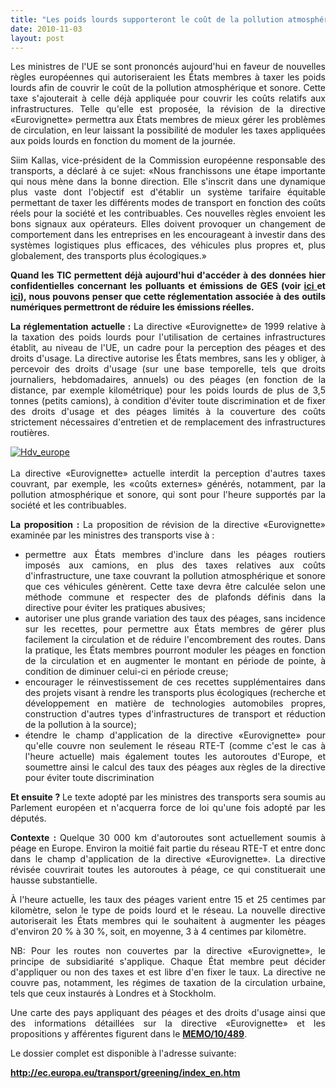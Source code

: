 ```yaml
---
title: "Les poids lourds supporteront le coût de la pollution atmosphérique et sonore"
date: 2010-11-03
layout: post
---
```


<p style="text-align: justify">Les ministres de l'UE se sont prononcés aujourd'hui en faveur de nouvelles règles européennes qui autoriseraient les États membres à taxer les poids lourds afin de couvrir le coût de la pollution atmosphérique et sonore. Cette taxe s'ajouterait à celle déjà appliquée pour couvrir les coûts relatifs aux infrastructures. Telle qu'elle est proposée, la révision de la directive «Eurovignette» permettra aux États membres de mieux gérer les problèmes de circulation, en leur laissant la possibilité de moduler les taxes appliquées aux poids lourds en fonction du moment de la journée.</p> <p style="text-align: justify">Siim Kallas, vice-président de la Commission européenne responsable des transports, a déclaré à ce sujet: «Nous franchissons une étape importante qui nous mène dans la bonne direction. Elle s'inscrit dans une dynamique plus vaste dont l'objectif est d'établir un système tarifaire équitable permettant de taxer les différents modes de transport en fonction des coûts réels pour la société et les contribuables. Ces nouvelles règles envoient les bons signaux aux opérateurs. Elles doivent provoquer un changement de comportement dans les entreprises en les encourageant à investir dans des systèmes logistiques plus efficaces, des véhicules plus propres et, plus globalement, des transports plus écologiques.»</p> <p style="text-align: justify"><strong>Quand les TIC permettent déjà aujourd'hui d'accéder à des données hier confidentielles concernant les polluants et émissions de GES (voir <a href="/2010/06/garmin-ecoroute-ce-nest-quun-debut-vers-plus-de-transparence.html" target="_blank">ici </a>et <a href="/2010/01/quand-viendra-lheure-de-la-connaissance-des-emissions-reelles.html" target="_blank">ici</a>), nous pouvons penser que cette réglementation associée à des outils numériques permettront de réduire les émissions réelles.</strong></p> <p style="text-align: justify"> </p>  <!--more-->   <p style="text-align: justify"><strong>La réglementation actuelle : </strong>La directive «Eurovignette» de 1999 relative à la taxation des poids lourds pour l'utilisation de certaines infrastructures établit, au niveau de l'UE, un cadre pour la perception des péages et des droits d'usage. La directive autorise les États membres, sans les y obliger, à percevoir des droits d'usage (sur une base temporelle, tels que droits journaliers, hebdomadaires, annuels) ou des péages (en fonction de la distance, par exemple kilométrique) pour les poids lourds de plus de 3,5 tonnes (petits camions), à condition d'éviter toute discrimination et de fixer des droits d'usage et des péages limités à la couverture des coûts strictement nécessaires d'entretien et de remplacement des infrastructures routières.</p> <p style="text-align: justify"><a href="/wp-content/uploads/sites/6/old/6a0120a66d2ad4970b0133f58c3e09970b-800wi.jpg" rel="lightbox"><img alt="Hdv_europe" class="asset  asset-image at-xid-6a0120a66d2ad4970b0133f58c3e09970b" src="/wp-content/uploads/sites/6/old/6a0120a66d2ad4970b0133f58c3e09970b-320wi.jpg" style="margin-left: auto;margin-right: auto" title="Hdv_europe" /></a> <br /> <br />La directive «Eurovignette» actuelle interdit la perception d'autres taxes couvrant, par exemple, les «coûts externes» générés, notamment, par la pollution atmosphérique et sonore, qui sont pour l'heure supportés par la société et les contribuables.</p> <p style="text-align: justify"><strong>La proposition : </strong>La proposition de révision de la directive «Eurovignette» examinée par les ministres des transports vise à :</p> <ul> <li> <div style="text-align: justify">permettre aux États membres d'inclure dans les péages routiers imposés aux camions, en plus des taxes relatives aux coûts d'infrastructure, une taxe couvrant la pollution atmosphérique et sonore que ces véhicules génèrent. Cette taxe devra être calculée selon une méthode commune et respecter des de plafonds définis dans la directive pour éviter les pratiques abusives;</div> </li> <li> <div style="text-align: justify">autoriser une plus grande variation des taux des péages, sans incidence sur les recettes, pour permettre aux États membres de gérer plus facilement la circulation et de réduire l'encombrement des routes. Dans la pratique, les États membres pourront moduler les péages en fonction de la circulation et en augmenter le montant en période de pointe, à condition de diminuer celui-ci en période creuse;</div> </li> <li> <div style="text-align: justify">encourager le réinvestissement de ces recettes supplémentaires dans des projets visant à rendre les transports plus écologiques (recherche et développement en matière de technologies automobiles propres, construction d'autres types d'infrastructures de transport et réduction de la pollution à la source);</div> </li> <li> <div style="text-align: justify">étendre le champ d'application de la directive «Eurovignette» pour qu'elle couvre non seulement le réseau RTE-T (comme c'est le cas à l'heure actuelle) mais également toutes les autoroutes d'Europe, et soumettre ainsi le calcul des taux des péages aux règles de la directive pour éviter toute discrimination</div> </li> </ul> <p style="text-align: justify"><strong>Et ensuite ? </strong>Le texte adopté par les ministres des transports sera soumis au Parlement européen et n'acquerra force de loi qu'une fois adopté par les députés.</p> <p style="text-align: justify"><strong>Contexte : </strong>Quelque 30 000 km d'autoroutes sont actuellement soumis à péage en Europe. Environ la moitié fait partie du réseau RTE-T et entre donc dans le champ d'application de la directive «Eurovignette». La directive révisée couvrirait toutes les autoroutes à péage, ce qui constituerait une hausse substantielle.</p> <p style="text-align: justify">À l'heure actuelle, les taux des péages varient entre 15 et 25 centimes par kilomètre, selon le type de poids lourd et le réseau. La nouvelle directive autoriserait les États membres qui le souhaitent à augmenter les péages d'environ 20 % à 30 %, soit, en moyenne, 3 à 4 centimes par kilomètre.</p> <p style="text-align: justify">NB: Pour les routes non couvertes par la directive «Eurovignette», le principe de subsidiarité s'applique. Chaque État membre peut décider d'appliquer ou non des taxes et est libre d'en fixer le taux. La directive ne couvre pas, notamment, les régimes de taxation de la circulation urbaine, tels que ceux instaurés à Londres et à Stockholm.</p> <p style="text-align: justify">Une carte des pays appliquant des péages et des droits d'usage ainsi que des informations détaillées sur la directive «Eurovignette» et les propositions y afférentes figurent dans le <strong><a href="http://europa.eu/rapid/pressReleasesAction.do?reference=MEMO/10/489&format=HTML&aged=0&language=EN&guiLanguage=fr">MEMO/10/489</a></strong>.</p> <p style="text-align: justify">Le dossier complet est disponible à l'adresse suivante:</p> <p style="text-align: justify"><strong><a href="http://ec.europa.eu/transport/greening/index_en.htm">http://ec.europa.eu/transport/greening/index_en.htm</a></strong></p>